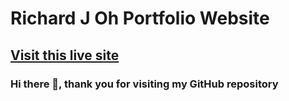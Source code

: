 # Richard J Oh Portfolio Website

## [Visit this live site](https://portfoliowebsite-flax.vercel.app/)

### Hi there 👋, thank you for visiting my GitHub repository
